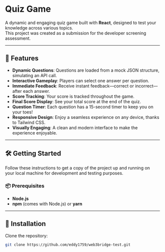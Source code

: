 # Quiz Game

A dynamic and engaging quiz game built with **React**, designed to test your knowledge across various topics.  
This project was created as a submission for the developer screening assessment.

---

## 🚀 Features

- **Dynamic Questions**: Questions are loaded from a mock JSON structure, simulating an API call.
- **Interactive Gameplay**: Players can select one answer per question.
- **Immediate Feedback**: Receive instant feedback—correct or incorrect—after each answer.
- **Score Tracking**: Your score is tracked throughout the game.
- **Final Score Display**: See your total score at the end of the quiz.
- **Question Timer**: Each question has a 15-second timer to keep you on your toes!
- **Responsive Design**: Enjoy a seamless experience on any device, thanks to Tailwind CSS.
- **Visually Engaging**: A clean and modern interface to make the experience enjoyable.

---

## 🛠 Getting Started

Follow these instructions to get a copy of the project up and running on your local machine for development and testing purposes.

### 📦 Prerequisites

- **Node.js**  
- **npm** (comes with Node.js) or **yarn**

---

## 🔧 Installation

Clone the repository:

```bash
git clone https://github.com/eddy1759/web3bridge-test.git
